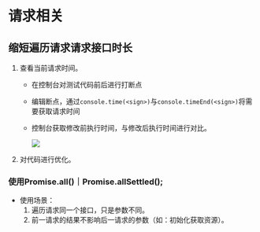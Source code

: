 # 请求相关

## 缩短遍历请求请求接口时长

1. 查看当前请求时间。

   * 在控制台对测试代码前后进行打断点

   * 编辑断点，通过`console.time(<sign>)`与`console.timeEnd(<sign>)`将需要获取请求时间

   * 控制台获取修改前执行时间，与修改后执行时间进行对比。

     ![](https://p1-juejin.byteimg.com/tos-cn-i-k3u1fbpfcp/b24beb7d337f411eb279693fe01b19c4~tplv-k3u1fbpfcp-zoom-in-crop-mark:1512:0:0:0.awebp)

2. 对代码进行优化。

### 使用Promise.all()｜Promise.allSettled();

* 使用场景：
  1. 遍历请求同一个接口，只是参数不同。
  2. 前一请求的结果不影响后一请求的参数（如：初始化获取资源）。